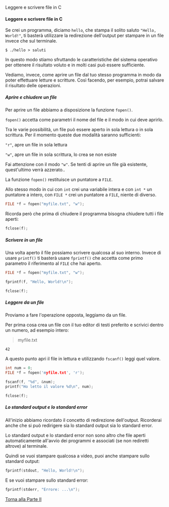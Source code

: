 Leggere e scrivere file in C


#### Leggere e scrivere file in C

Se crei un programma, diciamo `hello`, che stampa il solito saluto
`"Hello, World!"`, ti basterà utilizzare la redirezione dell'output
per stampare in un file invece che sul terminale.

```
$ ./hello > saluti
```

In questo modo stiamo sfruttando le caratteristiche
del sistema operativo per ottenere il risultato voluto e in molti casi
può essere sufficiente.

Vediamo, invece, come aprire un file dal tuo stesso programma
in modo da poter effettuare letture e scritture. Così facendo, per esempio,
potrai salvare il risultato delle operazioni.

##### Aprire e chiudere un file

Per aprire un file abbiamo a disposizione la funzione `fopen()`.

`fopen()` accetta come parametri il nome del file e il modo in cui deve aprirlo.

Tra le varie possibilità, un file può essere aperto in sola lettura o in sola scrittura.
Per il momento queste due modalità saranno sufficienti:

`"r"`, apre un file in sola lettura

`"w"`, apre un file in sola scrittura, lo crea se non esiste

Fai attenzione con il modo `"w"`. Se tenti di aprire un file già esistente,
quest'ultimo verrà azzerato..

La funzione `fopen()` restituisce un puntatore a `FILE`.

Allo stesso modo in cui con `int` crei una
variabile intera e con `int *` un puntatore a intero, con `FILE *` crei
un puntatore a `FILE`, niente di diverso.

```c
FILE *f = fopen("myfile.txt", "w");
```

Ricorda però che prima di chiudere il programma bisogna chiudere tutti i file
aperti:

```c
fclose(f);
```

##### Scrivere in un file

Una volta aperto il file possiamo scrivere
qualcosa al suo interno. Invece di usare `printf()` ti basterà usare `fprintf()`
che accetta come primo parametro il riferimento al `FILE` che hai aperto.

```c
FILE *f = fopen("myfile.txt", "w");

fprintf(f, "Hello, World!\n");

fclose(f);
```

##### Leggere da un file

Proviamo a fare l'operazione opposta, leggiamo da un file.

Per prima cosa crea un file con il tuo editor di testi preferito
e scrivici dentro un numero, ad esempio intero:

> myfile.txt

```
42
```

A questo punto apri il file in lettura e utilizzando `fscanf()` leggi
quel valore.

```c
int num = 0;
FILE *f = fopen('myfile.txt', 'r');

fscanf(f, "%d", &num);
printf("Ho letto il valore %d\n", num);

fclose(f);
```

##### Lo standard output e lo standard error

All'inizio abbiamo ricordato il concetto di redirezione
dell'output. Ricorderai anche che si può redirigere sia lo standard
output sia lo standard error.

Lo standard output e lo standard error non
sono altro che file aperti automaticamente all'avvio dei programmi e
associati (se non rediretti altrove) al terminale.

Quindi se vuoi stampare qualcosa a video, puoi anche stampare
sullo standard output:

```c
fprintf(stdout, "Hello, World!\n");
```

E se vuoi stampare sullo standard error:

```c
fprintf(stderr, "Errore: ...\n");
```

<a href="/activities/2">Torna alla Parte II</a>
